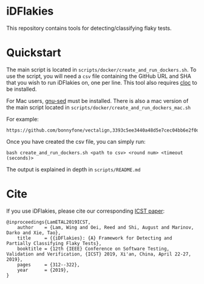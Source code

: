 # iDFlakies

This repository contains tools for detecting/classifying flaky tests.

# Quickstart

The main script is located in `scripts/docker/create_and_run_dockers.sh`.
To use the script, you will need a `csv` file containing the GitHub URL and SHA that you wish to run iDFlakies on, one per line. This tool also requires [cloc](https://github.com/AlDanial/cloc) to be installed.

For Mac users, [gnu-sed](https://www.gnu.org/software/sed/) must be installed. There is also a mac version of the main script located in `scripts/docker/create_and_run_dockers_mac.sh`

For example:
```
https://github.com/bonnyfone/vectalign,3393c5ee3440a48d5e7cec04bb6e2f0da532ba51
```

Once you have created the csv file, you can simply run:

```
bash create_and_run_dockers.sh <path to csv> <round num> <timeout (seconds)>
```

The output is explained in depth in `scripts/README.md`

# Cite

If you use iDFlakies, please cite our corresponding [ICST paper](http://winglam2.web.engr.illinois.edu/publications/2019/LamETAL19iDFlakies.pdf):
```
@inproceedings{LamETAL2019ICST,
    author    = {Lam, Wing and Oei, Reed and Shi, August and Marinov, Darko and Xie, Tao},
    title     = {{iDFlakies}: {A} Framework for Detecting and Partially Classifying Flaky Tests},
    booktitle = {12th {IEEE} Conference on Software Testing, Validation and Verification, {ICST} 2019, Xi'an, China, April 22-27, 2019},
    pages     = {312--322},
    year      = {2019},
}
```
